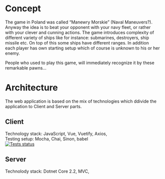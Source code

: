 # Concept
The game in Poland was called “Manewry Morskie” (Naval Maneuvers?). Anyway the idea is to beat your opponent with your navy fleet, or rather with your clever and cunning actions. The game introduces complexity of different variety of ships like for instance: submarines, destroyers, ship missile etc. On top of this some ships have different ranges. In addition each player has own starting setup which of course is unknown to his or her enemy.

People who used to play this game, will immediately recognize it by these remarkable pawns…

# Architecture

The web application is based on the mix of technologies which ddivide the application to Client and Server parts.

## Client
Technology stack: JavaScript, Vue, Vuetify, Axios,  
Testing setup: Mocha, Chai, Sinon, babel  
[![Tests status](https://t0x3e8.visualstudio.com/AdmiralGame/_apis/build/status/t0x3e8.Admiral?branchName=master)](https://t0x3e8.visualstudio.com/AdmiralGame/_build/latest?definitionId=1&branchName=master)


## Server
Technolody stack: Dotnet Core 2.2, MVC,
